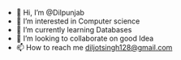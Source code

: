 - 👋 Hi, I’m @Dilpunjab
- 👀 I’m interested in Computer science
- 🌱 I’m currently learning Databases
- 💞️ I’m looking to collaborate on good Idea
- 📫 How to reach me diljotsingh128@gmail.com

<!---
Dilpunjab/Dilpunjab is a ✨ special ✨ repository because its `README.md` (this file) appears on your GitHub profile.
You can click the Preview link to take a look at your changes.
--->
